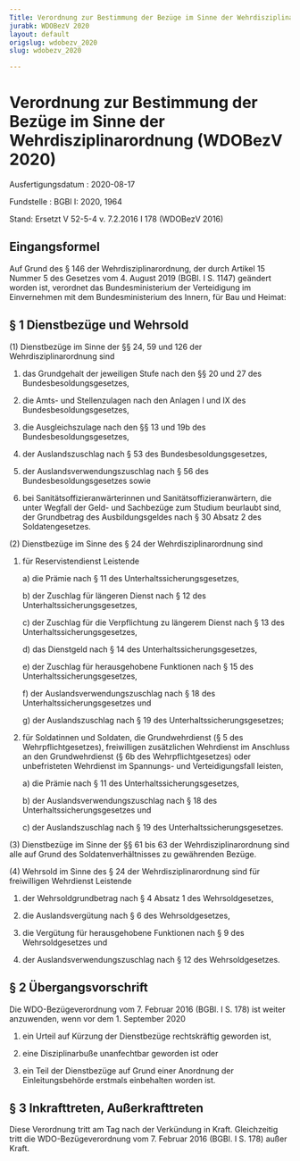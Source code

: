 ```yaml
---
Title: Verordnung zur Bestimmung der Bezüge im Sinne der Wehrdisziplinarordnung
jurabk: WDOBezV 2020
layout: default
origslug: wdobezv_2020
slug: wdobezv_2020

---
```


# Verordnung zur Bestimmung der Bezüge im Sinne der Wehrdisziplinarordnung (WDOBezV 2020)

Ausfertigungsdatum
:   2020-08-17

Fundstelle
:   BGBl I: 2020, 1964

Stand: Ersetzt V 52-5-4 v. 7.2.2016 I 178 (WDOBezV 2016)

## Eingangsformel

Auf Grund des § 146 der Wehrdisziplinarordnung, der durch Artikel 15
Nummer 5 des Gesetzes vom 4. August 2019 (BGBl. I S. 1147) geändert
worden ist, verordnet das Bundesministerium der Verteidigung im
Einvernehmen mit dem Bundesministerium des Innern, für Bau und Heimat:


## § 1 Dienstbezüge und Wehrsold

(1) Dienstbezüge im Sinne der §§ 24, 59 und 126 der
Wehrdisziplinarordnung sind

1.  das Grundgehalt der jeweiligen Stufe nach den §§ 20 und 27 des
    Bundesbesoldungsgesetzes,


2.  die Amts- und Stellenzulagen nach den Anlagen I und IX des
    Bundesbesoldungsgesetzes,


3.  die Ausgleichszulage nach den §§ 13 und 19b des
    Bundesbesoldungsgesetzes,


4.  der Auslandszuschlag nach § 53 des Bundesbesoldungsgesetzes,


5.  der Auslandsverwendungszuschlag nach § 56 des Bundesbesoldungsgesetzes
    sowie


6.  bei Sanitätsoffizieranwärterinnen und Sanitätsoffizieranwärtern, die
    unter Wegfall der Geld- und Sachbezüge zum Studium beurlaubt sind, der
    Grundbetrag des Ausbildungsgeldes nach § 30 Absatz 2 des
    Soldatengesetzes.




(2) Dienstbezüge im Sinne des § 24 der Wehrdisziplinarordnung sind

1.  für Reservistendienst Leistende

    a)  die Prämie nach § 11 des Unterhaltssicherungsgesetzes,


    b)  der Zuschlag für längeren Dienst nach § 12 des
        Unterhaltssicherungsgesetzes,


    c)  der Zuschlag für die Verpflichtung zu längerem Dienst nach § 13 des
        Unterhaltssicherungsgesetzes,


    d)  das Dienstgeld nach § 14 des Unterhaltssicherungsgesetzes,


    e)  der Zuschlag für herausgehobene Funktionen nach § 15 des
        Unterhaltssicherungsgesetzes,


    f)  der Auslandsverwendungszuschlag nach § 18 des
        Unterhaltssicherungsgesetzes und


    g)  der Auslandszuschlag nach § 19 des Unterhaltssicherungsgesetzes;





2.  für Soldatinnen und Soldaten, die Grundwehrdienst (§ 5 des
    Wehrpflichtgesetzes), freiwilligen zusätzlichen Wehrdienst im
    Anschluss an den Grundwehrdienst (§ 6b des Wehrpflichtgesetzes) oder
    unbefristeten Wehrdienst im Spannungs- und Verteidigungsfall leisten,

    a)  die Prämie nach § 11 des Unterhaltssicherungsgesetzes,


    b)  der Auslandsverwendungszuschlag nach § 18 des
        Unterhaltssicherungsgesetzes und


    c)  der Auslandszuschlag nach § 19 des Unterhaltssicherungsgesetzes.







(3) Dienstbezüge im Sinne der §§ 61 bis 63 der Wehrdisziplinarordnung
sind alle auf Grund des Soldatenverhältnisses zu gewährenden Bezüge.

(4) Wehrsold im Sinne des § 24 der Wehrdisziplinarordnung sind für
freiwilligen Wehrdienst Leistende

1.  der Wehrsoldgrundbetrag nach § 4 Absatz 1 des Wehrsoldgesetzes,


2.  die Auslandsvergütung nach § 6 des Wehrsoldgesetzes,


3.  die Vergütung für herausgehobene Funktionen nach § 9 des
    Wehrsoldgesetzes und


4.  der Auslandsverwendungszuschlag nach § 12 des Wehrsoldgesetzes.





## § 2 Übergangsvorschrift

Die WDO-Bezügeverordnung vom 7. Februar 2016 (BGBl. I S. 178) ist
weiter anzuwenden, wenn vor dem 1. September 2020

1.  ein Urteil auf Kürzung der Dienstbezüge rechtskräftig geworden ist,


2.  eine Disziplinarbuße unanfechtbar geworden ist oder


3.  ein Teil der Dienstbezüge auf Grund einer Anordnung der
    Einleitungsbehörde erstmals einbehalten worden ist.





## § 3 Inkrafttreten, Außerkrafttreten

Diese Verordnung tritt am Tag nach der Verkündung in Kraft.
Gleichzeitig tritt die WDO-Bezügeverordnung vom 7. Februar 2016 (BGBl.
I S. 178) außer Kraft.

